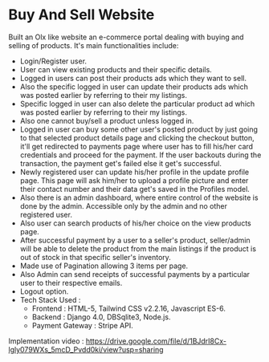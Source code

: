 # Buy And Sell Website
Built an Olx like website an e-commerce portal dealing with buying and selling of products.
 It's main functionalities include:
- Login/Register user.
- User can view existing products and their specific details.
- Logged in users can post their products ads which they want to sell.
- Also the specific logged in user can update their products ads which was posted earlier by referring to their my listings.
- Specific logged in user can also delete the particular product ad which was posted earlier by referring to their my listings.
- Also one cannot buy/sell a product unless logged in.
- Logged in user can buy some other user's posted product by just going to that selected product details page and clicking the checkout button, it'll get redirected to payments page where user has to fill his/her card credentials and proceed for the payment. If the user backouts during the transaction, the payment get's failed else it get's successful.
- Newly registered user can update his/her profile in the update profile page. This page will ask him/her to upload a profile picture and enter their contact number and their data get's saved in the Profiles model.
- Also there is an admin dashboard, where entire control of the website is done by the admin. Accessible only by the admin and no other registered user.
- Also user can search products of his/her choice on the view products page. 
- After successful payment by a user to a seller's product, seller/admin will be able to delete the product from the main listings if the product is out of stock in that specific seller's inventory.
- Made use of Pagination allowing 3 items per page.
- Also Admin can send receipts of successful payments by a particular user to their respective emails.
- Logout option.
- Tech Stack Used :
  - Frontend : HTML-5, Tailwind CSS v2.2.16, Javascript ES-6.
  - Backend : Django 4.0, DBSqlite3, Node.js. 
  - Payment Gateway : Stripe API.

Implementation video : https://drive.google.com/file/d/1BJdrI8Cx-lgly079WXs_5mcD_Pvdd0ki/view?usp=sharing

